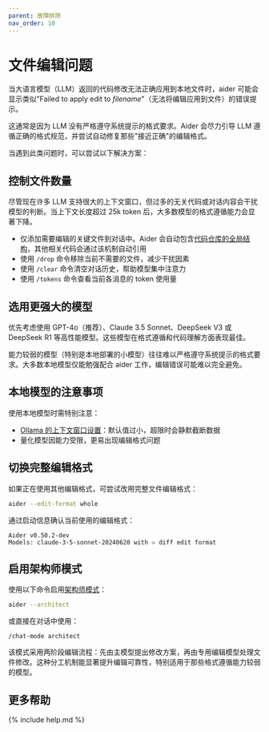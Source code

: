 ```yaml
---
parent: 故障排除
nav_order: 10
---
```


# 文件编辑问题

当大语言模型（LLM）返回的代码修改无法正确应用到本地文件时，aider 可能会显示类似"Failed to apply edit to *filename*"（无法将编辑应用到文件）的错误提示。

这通常是因为 LLM 没有严格遵守系统提示的格式要求。Aider 会尽力引导 LLM 遵循正确的格式规范，并尝试自动修复那些"接近正确"的编辑格式。

当遇到此类问题时，可以尝试以下解决方案：

## 控制文件数量

尽管现在许多 LLM 支持很大的上下文窗口，但过多的无关代码或对话内容会干扰模型的判断。当上下文长度超过 25k token 后，大多数模型的格式遵循能力会显著下降。

- 仅添加需要编辑的关键文件到对话中。Aider 会自动包含[代码仓库的全局结构](https://aider.chat/docs/repomap.html)，其他相关代码会通过该机制自动引用
- 使用 `/drop` 命令移除当前不需要的文件，减少干扰因素
- 使用 `/clear` 命令清空对话历史，帮助模型集中注意力
- 使用 `/tokens` 命令查看当前各消息的 token 使用量

## 选用更强大的模型

优先考虑使用 GPT-4o（推荐）、Claude 3.5 Sonnet、DeepSeek V3 或 DeepSeek R1 等高性能模型。这些模型在格式遵循和代码理解方面表现最佳。

能力较弱的模型（特别是本地部署的小模型）往往难以严格遵守系统提示的格式要求。大多数本地模型仅能勉强配合 aider 工作，编辑错误可能难以完全避免。

## 本地模型的注意事项

使用本地模型时需特别注意：
- [Ollama 的上下文窗口设置](https://aider.chat/docs/llms/ollama.html#setting-the-context-window-size)：默认值过小，超限时会静默截断数据
- 量化模型因能力受限，更易出现编辑格式问题

## 切换完整编辑格式

如果正在使用其他编辑格式，可尝试改用完整文件编辑格式：
```bash
aider --edit-format whole
```
通过启动信息确认当前使用的编辑格式：
```
Aider v0.50.2-dev
Models: claude-3-5-sonnet-20240620 with ♾️ diff edit format
```

## 启用架构师模式

使用以下命令启用[架构师模式](../usage/modes.md#architect-mode-and-the-editor-model)：
```bash
aider --architect
```
或直接在对话中使用：
```
/chat-mode architect
```
该模式采用两阶段编辑流程：先由主模型提出修改方案，再由专用编辑模型处理文件修改。这种分工机制能显著提升编辑可靠性，特别适用于那些格式遵循能力较弱的模型。

## 更多帮助

{% include help.md %}
